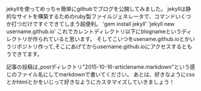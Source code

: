 jekyllを使ってめっちゃ簡単にgithubでブログを公開してみました。
jekyllは静的なサイトを構築するためのruby製ファイルジェネレータで、コマンドいくつか打つだけですぐできてしまう超便利。
'gem install jekyll'
'jekyll new username.github.io'
これでカレントディレクトリ以下にblognameというディレクトリが作られていると思います。
そしてこいつをusename.github.ioとかいうリポジトリ作って,そこにあげてからusername.github.ioにアクセスするともうできてます。

記事の投稿は_postディレクトリ"2015-10-16-articlename.markdown"という感じのファイル名にしてmarkdownで書いてください。
あとは、好きなようにcssとかhtmlとかをいじって好きなようにカスタマイズしていきましょう！
